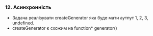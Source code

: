 ### 12. Асинхронність

* Задача реалізувати createGenerator яка буде мати аутпут 1, 2, 3, undefined.
* createGenerator є схожим на function* generator()
